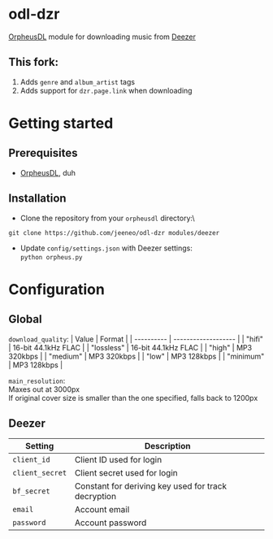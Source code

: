 # odl-dzr
[OrpheusDL](https://github.com/yarrm80s/orpheusdl) module for downloading music from [Deezer](https://www.deezer.com/)

## This fork:
1. Adds `genre` and `album_artist` tags
2. Adds support for `dzr.page.link` when downloading

# Getting started
## Prerequisites
- [OrpheusDL](https://github.com/yarrm80s/orpheusdl), duh

## Installation
- Clone the repository from your ```orpheusdl``` directory:\
```
git clone https://github.com/jeeneo/odl-dzr modules/deezer
```
- Update ```config/settings.json``` with Deezer settings:\
```python orpheus.py```

# Configuration
## Global
```download_quality```:
| Value      | Format              |
| ---------- | ------------------- |
| "hifi"     | 16-bit 44.1kHz FLAC |
| "lossless" | 16-bit 44.1kHz FLAC |
| "high"     | MP3 320kbps         |
| "medium"   | MP3 320kbps         |
| "low"      | MP3 128kbps         |
| "minimum"  | MP3 128kbps         |

```main_resolution```:\
Maxes out at 3000px\
If original cover size is smaller than the one specified, falls back to 1200px

## Deezer
| Setting         | Description                                         |
| --------------- | --------------------------------------------------- |
| `client_id`     | Client ID used for login                            |
| `client_secret` | Client secret used for login                        |
| `bf_secret`     | Constant for deriving key used for track decryption |
| `email`         | Account email                                       |
| `password`      | Account password                                    |
